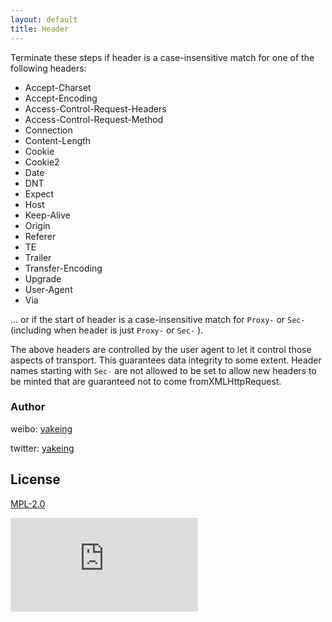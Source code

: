 ```yaml
---
layout: default
title: Header
---
```


Terminate these steps if header is a case-insensitive match for one of the following headers:

* Accept-Charset
* Accept-Encoding
* Access-Control-Request-Headers
* Access-Control-Request-Method
* Connection
* Content-Length
* Cookie
* Cookie2
* Date
* DNT
* Expect
* Host
* Keep-Alive
* Origin
* Referer
* TE
* Trailer
* Transfer-Encoding
* Upgrade
* User-Agent
* Via

… or if the start of header is a case-insensitive match for `Proxy-` or `Sec-` (including when header is just `Proxy-` or `Sec-` ).

The above headers are controlled by the user agent to let it control those aspects of transport. This guarantees data integrity to some extent. Header names starting with `Sec-` are not allowed to be set to allow new headers to be minted that are guaranteed not to come fromXMLHttpRequest.


### Author

weibo: [yakeing](https://weibo.com/yakeing)

twitter: [yakeing](https://twitter.com/yakeing)

## License

[MPL-2.0](https://github.com/yakeing/https.js/blob/main/LICENSE)

[![license](https://badgen.net/github/license/yakeing/https.js?color=FE7D37&icon=github)](https://github.com/yakeing/https.js/blob/main/LICENSE)